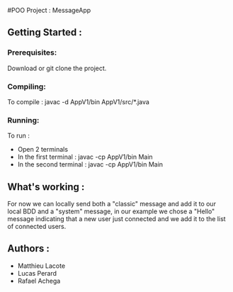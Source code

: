 #POO Project : MessageApp

## Getting Started :

### Prerequisites:

Download or git clone the project.

### Compiling:

To compile : javac -d AppV1/bin AppV1/src/*.java

### Running:

To run :
- Open 2 terminals
- In the first terminal : javac -cp AppV1/bin Main <Port1> <Port2>
- In the second terminal : javac -cp AppV1/bin Main <Port2> <Port1>

## What's working :

For now we can locally send both a "classic" message and add it to our local BDD and a "system" message, in our example we chose a "Hello" message indicating that a new user just connected and we add it to the list of connected users.

## Authors :

- Matthieu Lacote
- Lucas Perard
- Rafael Achega
